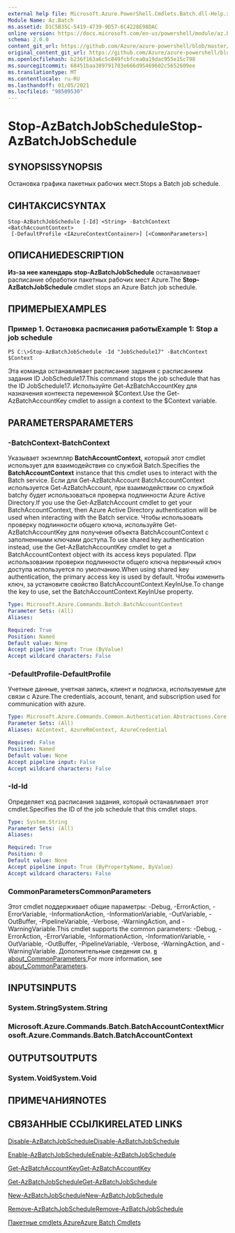 ```yaml
---
external help file: Microsoft.Azure.PowerShell.Cmdlets.Batch.dll-Help.xml
Module Name: Az.Batch
ms.assetid: D1C5B35C-5419-4739-9D57-6C4228E98DAC
online version: https://docs.microsoft.com/en-us/powershell/module/az.batch/stop-azbatchjobschedule
schema: 2.0.0
content_git_url: https://github.com/Azure/azure-powershell/blob/master/src/Batch/Batch/help/Stop-AzBatchJobSchedule.md
original_content_git_url: https://github.com/Azure/azure-powershell/blob/master/src/Batch/Batch/help/Stop-AzBatchJobSchedule.md
ms.openlocfilehash: b236f163a6c5c849fcbfcea0a19dac955e15c798
ms.sourcegitcommit: 68451baa389791703e666d95469602c5652609ee
ms.translationtype: MT
ms.contentlocale: ru-RU
ms.lasthandoff: 01/05/2021
ms.locfileid: "98509530"
---
```

# <span data-ttu-id="c0cce-101">Stop-AzBatchJobSchedule</span><span class="sxs-lookup"><span data-stu-id="c0cce-101">Stop-AzBatchJobSchedule</span></span>

## <span data-ttu-id="c0cce-102">SYNOPSIS</span><span class="sxs-lookup"><span data-stu-id="c0cce-102">SYNOPSIS</span></span>
<span data-ttu-id="c0cce-103">Остановка графика пакетных рабочих мест.</span><span class="sxs-lookup"><span data-stu-id="c0cce-103">Stops a Batch job schedule.</span></span>

## <span data-ttu-id="c0cce-104">СИНТАКСИС</span><span class="sxs-lookup"><span data-stu-id="c0cce-104">SYNTAX</span></span>

```
Stop-AzBatchJobSchedule [-Id] <String> -BatchContext <BatchAccountContext>
 [-DefaultProfile <IAzureContextContainer>] [<CommonParameters>]
```

## <span data-ttu-id="c0cce-105">ОПИСАНИЕ</span><span class="sxs-lookup"><span data-stu-id="c0cce-105">DESCRIPTION</span></span>
<span data-ttu-id="c0cce-106">**Из-за нее календарь stop-AzBatchJobSchedule** останавливает расписание обработки пакетных рабочих мест Azure.</span><span class="sxs-lookup"><span data-stu-id="c0cce-106">The **Stop-AzBatchJobSchedule** cmdlet stops an Azure Batch job schedule.</span></span>

## <span data-ttu-id="c0cce-107">ПРИМЕРЫ</span><span class="sxs-lookup"><span data-stu-id="c0cce-107">EXAMPLES</span></span>

### <span data-ttu-id="c0cce-108">Пример 1. Остановка расписания работы</span><span class="sxs-lookup"><span data-stu-id="c0cce-108">Example 1: Stop a job schedule</span></span>
```
PS C:\>Stop-AzBatchJobSchedule -Id "JobSchedule17" -BatchContext $Context
```

<span data-ttu-id="c0cce-109">Эта команда останавливает расписание задания с расписанием задания ID JobSchedule17.</span><span class="sxs-lookup"><span data-stu-id="c0cce-109">This command stops the job schedule that has the ID JobSchedule17.</span></span>
<span data-ttu-id="c0cce-110">Используйте Get-AzBatchAccountKey для назначения контекста переменной $Context.</span><span class="sxs-lookup"><span data-stu-id="c0cce-110">Use the Get-AzBatchAccountKey cmdlet to assign a context to the $Context variable.</span></span>

## <span data-ttu-id="c0cce-111">PARAMETERS</span><span class="sxs-lookup"><span data-stu-id="c0cce-111">PARAMETERS</span></span>

### <span data-ttu-id="c0cce-112">-BatchContext</span><span class="sxs-lookup"><span data-stu-id="c0cce-112">-BatchContext</span></span>
<span data-ttu-id="c0cce-113">Указывает экземпляр **BatchAccountContext,** который этот cmdlet использует для взаимодействия со службой Batch.</span><span class="sxs-lookup"><span data-stu-id="c0cce-113">Specifies the **BatchAccountContext** instance that this cmdlet uses to interact with the Batch service.</span></span>
<span data-ttu-id="c0cce-114">Если для Get-AzBatchAccount BatchAccountContext используется Get-AzBatchAccount, при взаимодействии со службой batchy будет использоваться проверка подлинности Azure Active Directory.</span><span class="sxs-lookup"><span data-stu-id="c0cce-114">If you use the Get-AzBatchAccount cmdlet to get your BatchAccountContext, then Azure Active Directory authentication will be used when interacting with the Batch service.</span></span> <span data-ttu-id="c0cce-115">Чтобы использовать проверку подлинности общего ключа, используйте Get-AzBatchAccountKey для получения объекта BatchAccountContext с заполненными ключами доступа.</span><span class="sxs-lookup"><span data-stu-id="c0cce-115">To use shared key authentication instead, use the Get-AzBatchAccountKey cmdlet to get a BatchAccountContext object with its access keys populated.</span></span> <span data-ttu-id="c0cce-116">При использовании проверки подлинности общего ключа первичный ключ доступа используется по умолчанию.</span><span class="sxs-lookup"><span data-stu-id="c0cce-116">When using shared key authentication, the primary access key is used by default.</span></span> <span data-ttu-id="c0cce-117">Чтобы изменить ключ, за установите свойство BatchAccountContext.KeyInUse.</span><span class="sxs-lookup"><span data-stu-id="c0cce-117">To change the key to use, set the BatchAccountContext.KeyInUse property.</span></span>

```yaml
Type: Microsoft.Azure.Commands.Batch.BatchAccountContext
Parameter Sets: (All)
Aliases:

Required: True
Position: Named
Default value: None
Accept pipeline input: True (ByValue)
Accept wildcard characters: False
```

### <span data-ttu-id="c0cce-118">-DefaultProfile</span><span class="sxs-lookup"><span data-stu-id="c0cce-118">-DefaultProfile</span></span>
<span data-ttu-id="c0cce-119">Учетные данные, учетная запись, клиент и подписка, используемые для связи с Azure.</span><span class="sxs-lookup"><span data-stu-id="c0cce-119">The credentials, account, tenant, and subscription used for communication with azure.</span></span>

```yaml
Type: Microsoft.Azure.Commands.Common.Authentication.Abstractions.Core.IAzureContextContainer
Parameter Sets: (All)
Aliases: AzContext, AzureRmContext, AzureCredential

Required: False
Position: Named
Default value: None
Accept pipeline input: False
Accept wildcard characters: False
```

### <span data-ttu-id="c0cce-120">-Id</span><span class="sxs-lookup"><span data-stu-id="c0cce-120">-Id</span></span>
<span data-ttu-id="c0cce-121">Определяет код расписания задания, который останавливает этот cmdlet.</span><span class="sxs-lookup"><span data-stu-id="c0cce-121">Specifies the ID of the job schedule that this cmdlet stops.</span></span>

```yaml
Type: System.String
Parameter Sets: (All)
Aliases:

Required: True
Position: 0
Default value: None
Accept pipeline input: True (ByPropertyName, ByValue)
Accept wildcard characters: False
```

### <span data-ttu-id="c0cce-122">CommonParameters</span><span class="sxs-lookup"><span data-stu-id="c0cce-122">CommonParameters</span></span>
<span data-ttu-id="c0cce-123">Этот cmdlet поддерживает общие параметры: -Debug, -ErrorAction, -ErrorVariable, -InformationAction, -InformationVariable, -OutVariable, -OutBuffer, -PipelineVariable, -Verbose, -WarningAction, and -WarningVariable.</span><span class="sxs-lookup"><span data-stu-id="c0cce-123">This cmdlet supports the common parameters: -Debug, -ErrorAction, -ErrorVariable, -InformationAction, -InformationVariable, -OutVariable, -OutBuffer, -PipelineVariable, -Verbose, -WarningAction, and -WarningVariable.</span></span> <span data-ttu-id="c0cce-124">Дополнительные сведения см. [в about_CommonParameters.](http://go.microsoft.com/fwlink/?LinkID=113216)</span><span class="sxs-lookup"><span data-stu-id="c0cce-124">For more information, see [about_CommonParameters](http://go.microsoft.com/fwlink/?LinkID=113216).</span></span>

## <span data-ttu-id="c0cce-125">INPUTS</span><span class="sxs-lookup"><span data-stu-id="c0cce-125">INPUTS</span></span>

### <span data-ttu-id="c0cce-126">System.String</span><span class="sxs-lookup"><span data-stu-id="c0cce-126">System.String</span></span>

### <span data-ttu-id="c0cce-127">Microsoft.Azure.Commands.Batch.BatchAccountContext</span><span class="sxs-lookup"><span data-stu-id="c0cce-127">Microsoft.Azure.Commands.Batch.BatchAccountContext</span></span>

## <span data-ttu-id="c0cce-128">OUTPUTS</span><span class="sxs-lookup"><span data-stu-id="c0cce-128">OUTPUTS</span></span>

### <span data-ttu-id="c0cce-129">System.Void</span><span class="sxs-lookup"><span data-stu-id="c0cce-129">System.Void</span></span>

## <span data-ttu-id="c0cce-130">ПРИМЕЧАНИЯ</span><span class="sxs-lookup"><span data-stu-id="c0cce-130">NOTES</span></span>

## <span data-ttu-id="c0cce-131">СВЯЗАННЫЕ ССЫЛКИ</span><span class="sxs-lookup"><span data-stu-id="c0cce-131">RELATED LINKS</span></span>

[<span data-ttu-id="c0cce-132">Disable-AzBatchJobSchedule</span><span class="sxs-lookup"><span data-stu-id="c0cce-132">Disable-AzBatchJobSchedule</span></span>](./Disable-AzBatchJobSchedule.md)

[<span data-ttu-id="c0cce-133">Enable-AzBatchJobSchedule</span><span class="sxs-lookup"><span data-stu-id="c0cce-133">Enable-AzBatchJobSchedule</span></span>](./Enable-AzBatchJobSchedule.md)

[<span data-ttu-id="c0cce-134">Get-AzBatchAccountKey</span><span class="sxs-lookup"><span data-stu-id="c0cce-134">Get-AzBatchAccountKey</span></span>](./Get-AzBatchAccountKey.md)

[<span data-ttu-id="c0cce-135">Get-AzBatchJobSchedule</span><span class="sxs-lookup"><span data-stu-id="c0cce-135">Get-AzBatchJobSchedule</span></span>](./Get-AzBatchJobSchedule.md)

[<span data-ttu-id="c0cce-136">New-AzBatchJobSchedule</span><span class="sxs-lookup"><span data-stu-id="c0cce-136">New-AzBatchJobSchedule</span></span>](./New-AzBatchJobSchedule.md)

[<span data-ttu-id="c0cce-137">Remove-AzBatchJobSchedule</span><span class="sxs-lookup"><span data-stu-id="c0cce-137">Remove-AzBatchJobSchedule</span></span>](./Remove-AzBatchJobSchedule.md)

[<span data-ttu-id="c0cce-138">Пакетные cmdlets Azure</span><span class="sxs-lookup"><span data-stu-id="c0cce-138">Azure Batch Cmdlets</span></span>](/powershell/module/Az.Batch/)
